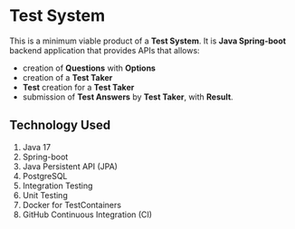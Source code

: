 # Test System

This is a minimum viable product of a **Test System**. It is **Java Spring-boot** backend application that provides APIs that allows: 
- creation of **Questions** with **Options** 
- creation of a **Test Taker**
- **Test** creation for a **Test Taker**
- submission of **Test Answers** by **Test Taker**, with **Result**.


## Technology Used

 1. Java 17
 2. Spring-boot
 3. Java Persistent API (JPA)
 4. PostgreSQL
 5. Integration Testing
 6. Unit Testing
 7. Docker for TestContainers
 8. GitHub Continuous Integration (CI)
